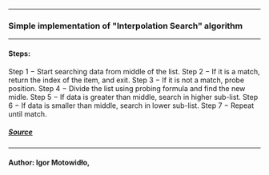----
### Simple implementation of "Interpolation Search" algorithm  
----
#### Steps:  
                
Step 1 − Start searching data from middle of the list.
Step 2 − If it is a match, return the index of the item, and exit.
Step 3 − If it is not a match, probe position.
Step 4 − Divide the list using probing formula and find the new midle.
Step 5 − If data is greater than middle, search in higher sub-list.
Step 6 − If data is smaller than middle, search in lower sub-list.
Step 7 − Repeat until match.
                
 ##### [Source](https://www.tutorialspoint.com/data_structures_algorithms/interpolation_search_algorithm.htm)
----
#### Author: Igor Motowidło,
